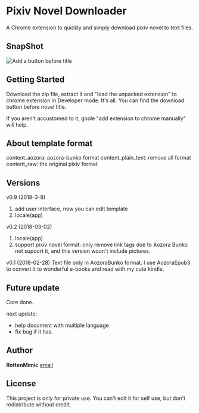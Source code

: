 # Pixiv Novel Downloader

A Chrome extension to quickly and simply download pixiv novel to text files.

## SnapShot

![Add a button before title](https://drive.google.com/uc?id=1397gSqG6xRJqZ3Hn3NSdFKMjP_g9W00t "SnapShot")

## Getting Started

Download the zip file, extract it and "load the unpacked extension" to chrome extension in Developer mode.
It's all. You can find the download button before novel title.

If you aren't accustomed to it, goole "add extension to chrome manually" will help.

## About template format

content_aozora: aozora-bunko format
content_plain_text: remove all format
content_raw: the original pixiv format

## Versions

v0.9 (2018-3-9)
1. add user interface, now you can edit template
2. locale(app)
	
v0.2 (2018-03-02) 
1. locale(app)
2. support pixiv novel format: only remove link tags due to Aozora Bunko not supoort it, and this version woun't include pictures.
		
v0.1 (2018-02-28)
Text file only in AozoraBunko format. I use AozoraEpub3 to convert it to wonderful e-books and read with my cute kindle.

## Future update

Core done.

next update:
* help document with multiple language
* fix bug if it has.

## Author

**RottenMimic** [email](mailto:marvel.bunny@gmail.com)

## License

This project is only for private use.
You can't edit it for self use, but don't redistribute without credit.